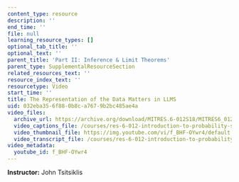 ```yaml
---
content_type: resource
description: ''
end_time: ''
file: null
learning_resource_types: []
optional_tab_title: ''
optional_text: ''
parent_title: 'Part II: Inference & Limit Theorems'
parent_type: SupplementalResourceSection
related_resources_text: ''
resource_index_text: ''
resourcetype: Video
start_time: ''
title: The Representation of the Data Matters in LLMS
uid: 032eba35-6f88-0b8c-a767-9b2bc485ae4a
video_files:
  archive_url: https://archive.org/download/MITRES.6-012S18/MITRES6_012S18_L17-09_300k.mp4
  video_captions_file: /courses/res-6-012-introduction-to-probability-spring-2018/7d97ffafc9ad57e7bb1b345a3904d1e0_f_BHF-OYwr4.vtt
  video_thumbnail_file: https://img.youtube.com/vi/f_BHF-OYwr4/default.jpg
  video_transcript_file: /courses/res-6-012-introduction-to-probability-spring-2018/7c542ae88500dd1178c4e4b7ab5ef66b_f_BHF-OYwr4.pdf
video_metadata:
  youtube_id: f_BHF-OYwr4
---
```


**Instructor:** John Tsitsiklis